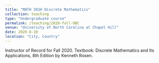 ```yaml
---
title: "MATH 381H Discrete Mathematics"
collection: teaching
type: "Undergraduate course"
permalink: /teaching/2020-fall-UNC
venue: "University of North Carolina at Chapel Hill"
date: 2020-8-10
location: "City, Country"
---
```


Instructor of Record for Fall 2020. Textbook: Discrete Mathematics and Its Applications, 8th Edition by Kenneth Rosen.
